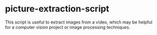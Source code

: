 # picture-extraction-script
This script is useful to extract images from a video, which may be helpful for a computer vision project or image processing techniques.
